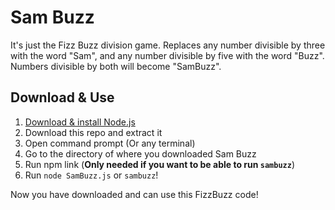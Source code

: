 # Sam Buzz
It's just the Fizz Buzz division game. Replaces any number divisible by three with the word "Sam", and any number divisible by five with the word "Buzz".
Numbers divisible by both will become "SamBuzz".

## Download & Use
1. [Download & install Node.js](https://nodejs.org/en/download/)
2. Download this repo and extract it
3. Open command prompt (Or any terminal)
4. Go to the directory of where you downloaded Sam Buzz
5. Run npm link (**Only needed if you want to be able to run `sambuzz`**)
6. Run `node SamBuzz.js` or `sambuzz`!

Now you have downloaded and can use this FizzBuzz code!
